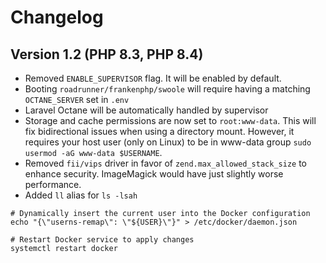 # Changelog

## Version 1.2 (PHP 8.3, PHP 8.4)

- Removed `ENABLE_SUPERVISOR` flag. It will be enabled by default.
- Booting `roadrunner/frankenphp/swoole` will require having a matching `OCTANE_SERVER` set in `.env`
- Laravel Octane will be automatically handled by supervisor
- Storage and cache permissions are now set to `root:www-data`. This will fix bidirectional issues when using a directory mount.
  However, it requires your host user (only on Linux) to be in www-data group `sudo usermod -aG www-data $USERNAME`.
- Removed `fii/vips` driver in favor of `zend.max_allowed_stack_size` to enhance security. ImageMagick would have just slightly worse performance.
- Added `ll` alias for `ls -lsah`

```shell
# Dynamically insert the current user into the Docker configuration
echo "{\"userns-remap\": \"${USER}\"}" > /etc/docker/daemon.json

# Restart Docker service to apply changes
systemctl restart docker
```


